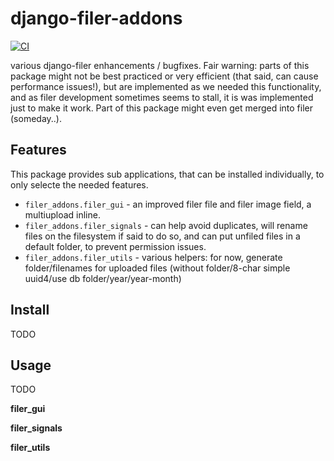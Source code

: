 # django-filer-addons


[![CI](https://github.com/rouxcode/django-filer-addons/actions/workflows/ci.yml/badge.svg)](https://github.com/rouxcode/django-filer-addons/actions/workflows/ci.yml)

[//]: # ([![PyPi Version]&#40;https://img.shields.io/pypi/v/django-filer-addons.svg "PyPi Version"&#41;]&#40;https://pypi.python.org/pypi/django-filer-addons/&#41;)

[//]: # ([![Licence]&#40;https://img.shields.io/pypi/l/django-filer-addons.svg "Licence"&#41;]&#40;https://pypi.python.org/pypi/django-filer-addons/&#41;)

various django-filer enhancements / bugfixes. Fair warning: parts of this package might not be
best practiced or very efficient (that said, can cause performance issues!), but are implemented
as we needed this functionality, and as filer development sometimes
seems to stall, it is was implemented just to make it work. Part of this package might even get merged
into filer (someday..).

Features
--------

This package provides sub applications, that can be installed individually, to only selecte the
needed features.

- `filer_addons.filer_gui` - an improved filer file and filer image field, a multiupload inline.
- `filer_addons.filer_signals` - can help avoid duplicates, will rename files on the filesystem if
  said to do so, and can put unfiled files in a default folder, to prevent permission issues.
- `filer_addons.filer_utils` - various helpers: for now, generate folder/filenames for uploaded
  files (without folder/8-char simple uuid4/use db folder/year/year-month)

Install
-------

TODO

Usage
-----

TODO

**filer_gui**

**filer_signals**

**filer_utils**

